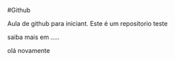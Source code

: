 #Github

Aula de github para iniciant.
Este é  um repositorio teste

saiba mais em .....

olá novamente

